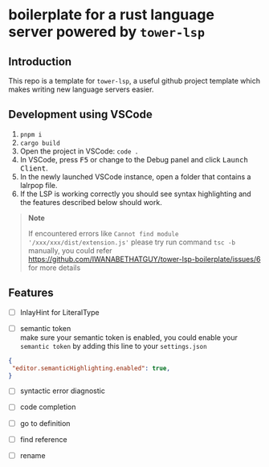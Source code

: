 # boilerplate for a  rust language server powered by `tower-lsp` 
## Introduction
This repo is a template for `tower-lsp`, a useful github project template which makes writing new language servers easier.
## Development using VSCode
1. `pnpm i`
2. `cargo build`
3. Open the project in VSCode: `code .`
4. In VSCode, press <kbd>F5</kbd> or change to the Debug panel and click <kbd>Launch Client</kbd>.
5. In the newly launched VSCode instance, open a folder that contains a lalrpop file.
6. If the LSP is working correctly you should see syntax highlighting and the features described below should work.
> **Note**  
> 
> If encountered errors like `Cannot find module '/xxx/xxx/dist/extension.js'`
> please try run command `tsc -b` manually, you could refer https://github.com/IWANABETHATGUY/tower-lsp-boilerplate/issues/6 for more details

## Features

- [ ] InlayHint for LiteralType

- [ ] semantic token   
make sure your semantic token is enabled, you could enable your `semantic token` by
adding this line  to your `settings.json`
```json
{
 "editor.semanticHighlighting.enabled": true,
}
```

- [ ] syntactic error diagnostic

- [ ] code completion

- [ ] go to definition

- [ ] find reference

- [ ] rename







